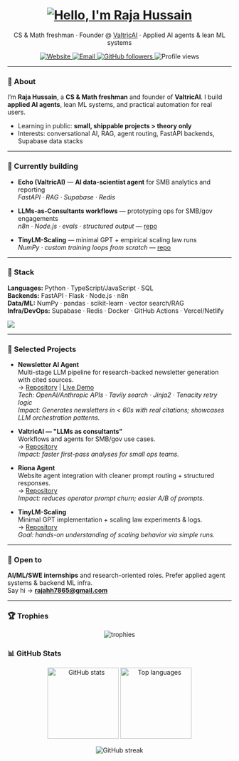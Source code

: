 <h1 align="center">
  <a href="https://git.io/typing-svg">
    <img alt="Hello, I'm Raja Hussain" src="https://readme-typing-svg.herokuapp.com/?lines=Hello,+there!+👋;I'm+Raja+Hussain;Welcome+to+my+GitHub&center=true&size=30">
  </a>
</h1>

<p align="center">
  CS & Math freshman · Founder @ <a href="https://valtricai.com" target="_blank">ValtricAI</a> · Applied AI agents & lean ML systems
</p>

<p align="center">
  <a href="https://valtricai.com">
    <img alt="Website" src="https://img.shields.io/badge/Website-valtricai.com-2ea44f?logo=google-chrome&logoColor=white">
  </a>
  <a href="mailto:rajahh7865@gmail.com">
    <img alt="Email" src="https://img.shields.io/badge/Email-rajahh7865@gmail.com-1d72b8?logo=gmail&logoColor=white">
  </a>
  <a href="https://github.com/Hussain0327?tab=followers">
    <img alt="GitHub followers" src="https://img.shields.io/github/followers/Hussain0327?label=Follow&style=social">
  </a>
  <img alt="Profile views" src="https://komarev.com/ghpvc/?username=Hussain0327&label=Profile%20views&color=0e75b6&style=flat" />
</p>

---

### 👋 About
I’m **Raja Hussain**, a **CS & Math freshman** and founder of **ValtricAI**. I build **applied AI agents**, lean ML systems, and practical automation for real users.

- Learning in public: **small, shippable projects > theory only**
- Interests: conversational AI, RAG, agent routing, FastAPI backends, Supabase data stacks

---

### 🚀 Currently building
- **Echo (ValtricAI)** — **AI data-scientist agent** for SMB analytics and reporting  
  _FastAPI · RAG · Supabase · Redis_

- **LLMs-as-Consultants workflows** — prototyping ops for SMB/gov engagements  
  _n8n · Node.js · evals · structured output_ — <a href="https://github.com/Hussain0327/valtric-consulting-ai">repo</a>

- **TinyLM-Scaling** — minimal GPT + empirical scaling law runs  
  _NumPy · custom training loops from scratch_ — <a href="https://github.com/Hussain0327/Ai-Research">repo</a>

---

### 🧰 Stack
**Languages:** Python · TypeScript/JavaScript · SQL  
**Backends:** FastAPI · Flask · Node.js · n8n  
**Data/ML:** NumPy · pandas · scikit-learn · vector search/RAG  
**Infra/DevOps:** Supabase · Redis · Docker · GitHub Actions · Vercel/Netlify

<!-- Icon row (clean + readable) -->
<p>
  <img src="https://skillicons.dev/icons?i=python,ts,js,nodejs,fastapi,flask,redis,postgres,docker,supabase,vercel,githubactions&perline=8" />
</p>

---

### 📌 Selected Projects

- **Newsletter AI Agent**  
  Multi-stage LLM pipeline for research-backed newsletter generation with cited sources.  
  → <a href="https://github.com/Hussain0327/Newsletter_AI_Agent">Repository</a> | <a href="https://hussain0327.github.io/Newsletter_AI_Agent/">Live Demo</a>  
  _Tech: OpenAI/Anthropic APIs · Tavily search · Jinja2 · Tenacity retry logic_  
  _Impact: Generates newsletters in &lt; 60s with real citations; showcases LLM orchestration patterns._

- **ValtricAI — "LLMs as consultants"**  
  Workflows and agents for SMB/gov use cases.  
  → <a href="https://github.com/Hussain0327/valtric-consulting-ai">Repository</a>  
  _Impact: faster first-pass analyses for small ops teams._

- **Riona Agent**  
  Website agent integration with cleaner prompt routing + structured responses.  
  → <a href="https://github.com/Hussain0327/riona">Repository</a>  
  _Impact: reduces operator prompt churn; easier A/B of prompts._

- **TinyLM-Scaling**  
  Minimal GPT implementation + scaling law experiments & logs.  
  → <a href="https://github.com/Hussain0327/Ai-Research">Repository</a>  
  _Goal: hands-on understanding of scaling behavior via simple runs._

---

### 💼 Open to
**AI/ML/SWE internships** and research-oriented roles. Prefer applied agent systems & backend ML infra.  
Say hi → **<a href="mailto:rajahh7865@gmail.com">rajahh7865@gmail.com</a>**

---

### 🏆 Trophies
<p align="center">
  <img src="https://github-profile-trophy.vercel.app/?username=Hussain0327&theme=flat&no-frame=true&margin-w=8" alt="trophies" />
</p>

### 📊 GitHub Stats
<p align="center">
  <img alt="GitHub stats" height="160" src="https://github-readme-stats.vercel.app/api?username=Hussain0327&show_icons=true&include_all_commits=true&count_private=true&theme=transparent&hide_title=true" />
  <img alt="Top languages" height="160" src="https://github-readme-stats.vercel.app/api/top-langs/?username=Hussain0327&layout=compact&theme=transparent&hide_title=true" />
</p>
<p align="center">
  <img alt="GitHub streak" src="https://github-readme-streak-stats.herokuapp.com/?user=Hussain0327&theme=default" />
</p>
